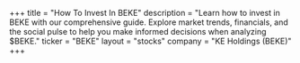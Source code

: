 +++
title = "How To Invest In BEKE"
description = "Learn how to invest in BEKE with our comprehensive guide. Explore market trends, financials, and the social pulse to help you make informed decisions when analyzing $BEKE."
ticker = "BEKE"
layout = "stocks"
company = "KE Holdings (BEKE)"
+++

